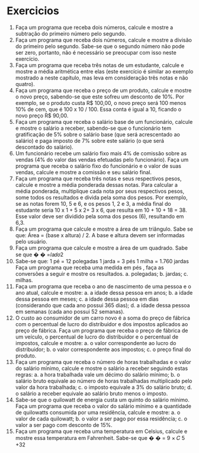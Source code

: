 # Exercicios
1. Faça um programa que receba dois números, calcule e mostre a 
subtração do primeiro número pelo segundo. 
2. Faça um programa que receba dois números, calcule e mostre a divisão 
do primeiro pelo segundo. Sabe-se que o segundo número não pode ser 
zero, portanto, não é necessário se preocupar com isso neste exercício. 
3. Faça um programa que receba três notas de um estudante, calcule e 
mostre a média aritmética entre elas (este exercício é similar ao exemplo 
mostrado a neste capítulo, mas leva em consideração três notas e não 
quatro). 
4. Faça um programa que receba o preço de um produto, calcule e mostre 
o novo preço, sabendo-se que este sofreu um desconto de 10%. Por 
exemplo, se o produto custa R$ 100,00, o novo preço será 100 menos 
10% de cem, que é 100 x 10 / 100. Essa conta é igual a 10, ficando o 
novo preço R$ 90,00. 
5. Faça um programa que receba o salário base de um funcionário, calcule 
e mostre o salário a receber, sabendo-se que o funcionário tem 
gratificação de 5% sobre o salário base (que será acrescentado ao 
salário) e paga imposto de 7% sobre este salário (o que será 
descontado do salário). 
6. Um funcionário recebe um salário fixo mais 4% de comissão sobre as 
vendas (4% do valor das vendas efetuadas pelo funcionário). Faça um 
programa que receba o salário fixo do funcionário e o valor de suas 
vendas, calcule e mostre a comissão e seu salário final. 
7. Faça um programa que receba três notas e seus respectivos pesos, 
calcule e mostre a média ponderada dessas notas. Para calcular a 
média ponderada, multiplique cada nota por seus respectivos pesos, 
some todos os resultados e divida pela soma dos pesos. Por exemplo, 
se as notas forem 10, 5 e 6, e os pesos 1, 2 e 3, a média final do 
estudante seria 10 x 1 + 5 x 2+ 3 x 6, que resulta em 10 + 10 + 18 = 38. 
Esse valor deve ser dividido pela soma dos pesos (6), resultando em 
6,3. 
8. Faça um programa que calcule e mostre a área de um triângulo. Sabe
se que: Área = (base x altura) / 2. A base e altura devem ser informadas 
pelo usuário. 
9. Faça um programa que calcule e mostre a área de um quadrado. Sabe
se que 
�
� =𝑙𝑎𝑑𝑜2 
10. Sabe-se que: 
1 pé = 12 polegadas 
1 jarda = 3 pés 
1 milha = 1.760 jardas 
Faça um programa que receba uma medida em pés , faça as 
conversões a seguir e mostre os resultados. 
a. polegadas; 
b. jardas; 
c. milhas. 
11. Faça um programa que receba o ano de nascimento de uma pessoa e o 
ano atual, calcule e mostre: 
a. a idade dessa pessoa em anos; 
b. a idade dessa pessoa em meses; 
c. a idade dessa pessoa em dias (considerando que cada ano 
possui 365 dias); 
d. a idade dessa pessoa em semanas (cada ano possui 52 
semanas). 
12. O custo ao consumidor de um carro novo é a soma do preço de fábrica 
com o percentual de lucro do distribuidor e dos impostos aplicados ao 
preço de fábrica. Faça um programa que receba o preço de fábrica de 
um veículo, o percentual de lucro do distribuidor e o percentual de 
impostos, calcule e mostre: 
a. o valor correspondente ao lucro do distribuidor; 
b. o valor correspondente aos impostos; 
c. o preço final do produto. 
13. Faça um programa que receba o número de horas trabalhadas e o valor 
do salário mínimo, calcule e mostre o salário a receber seguindo estas 
regras: 
a. a hora trabalhada vale um décimo do salário mínimo; 
b. o salário bruto equivale ao número de horas trabalhadas 
multiplicado pelo valor da hora trabalhada; 
c. o imposto equivale a 3% do salário bruto; 
d. o salário a receber equivale ao salário bruto menos o imposto. 
14. Sabe-se que o quilowatt de energia custa um quinto do salário mínimo. 
Faça um programa que receba o valor do salário mínimo e a quantidade 
de quilowatts consumida por uma residência, calcule e mostre: 
a. o valor de cada quilowatt; 
b. o valor a ser pago por essa residência; 
c. o valor a ser pago com desconto de 15%. 
15. Faça um programa que receba uma temperatura em Celsius, calcule e 
mostre essa temperatura em Fahrenheit. Sabe-se que 
�
� = 9 × 𝐶
 5
 +32
